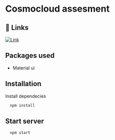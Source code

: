 # Cosmocloud assesment

## 🔗 Links

[![Link](https://img.shields.io/badge/link-000?style=for-the-badge&logo=ko-fi&logoColor=white)](https://cosmocloud-frontend-pratik-mk.vercel.app/)

## Packages used

- Material ui

## Installation

Install dependecies

```bash
  npm install
```

## Start server

```bash
  npm start
```
